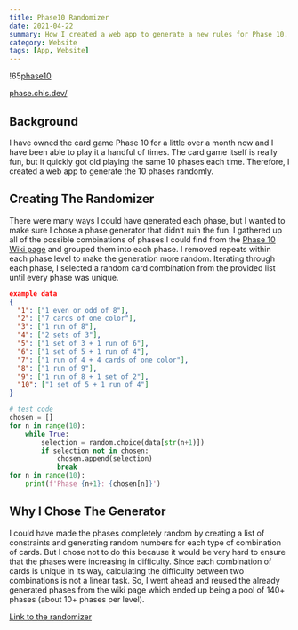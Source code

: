 ```yaml
---
title: Phase10 Randomizer
date: 2021-04-22
summary: How I created a web app to generate a new rules for Phase 10.
category: Website
tags: [App, Website]
---
```



!65[phase10](/images/phase10.png)

[phase.chis.dev/](https://phase.chis.dev/)

## Background

I have owned the card game Phase 10 for a little over a month now and I have been able to play it a handful of times. The card game itself is really fun, but it quickly got old playing the same 10 phases each time. Therefore, I created a web app to generate the 10 phases randomly.

## Creating The Randomizer

There were many ways I could have generated each phase, but I wanted to make sure I chose a phase generator that didn’t ruin the fun. I gathered up all of the possible combinations of phases I could find from the [Phase 10 Wiki page](https://en.wikipedia.org/wiki/Phase_10) and grouped them into each phase. I removed repeats within each phase level to make the generation more random. Iterating through each phase, I selected a random card combination from the provided list until every phase was unique.

```json
example data
{
  "1": ["1 even or odd of 8"],
  "2": ["7 cards of one color"],
  "3": ["1 run of 8"],
  "4": ["2 sets of 3"],
  "5": ["1 set of 3 + 1 run of 6"],
  "6": ["1 set of 5 + 1 run of 4"],
  "7": ["1 run of 4 + 4 cards of one color"],
  "8": ["1 run of 9"],
  "9": ["1 run of 8 + 1 set of 2"],
  "10": ["1 set of 5 + 1 run of 4"]
}
```

```python
# test code
chosen = []
for n in range(10):
    while True:
        selection = random.choice(data[str(n+1)])
        if selection not in chosen:
            chosen.append(selection)
            break
for n in range(10):
    print(f'Phase {n+1}: {chosen[n]}')
```

## Why I Chose The Generator

I could have made the phases completely random by creating a list of constraints and generating random numbers for each type of combination of cards. But I chose not to do this because it would be very hard to ensure that the phases were increasing in difficulty. Since each combination of cards is unique in its way, calculating the difficulty between two combinations is not a linear task. So, I went ahead and reused the already generated phases from the wiki page which ended up being a pool of 140+ phases (about 10+ phases per level).

[Link to the randomizer](https://phase.chis.dev/)
